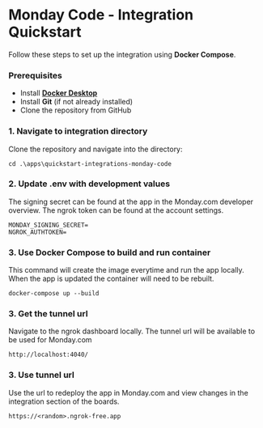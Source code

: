 # Monday Code - Integration Quickstart


Follow these steps to set up the integration using **Docker Compose**.

### Prerequisites
- Install **[Docker Desktop](https://www.docker.com/products/docker-desktop/)**
- Install **Git** (if not already installed)
- Clone the repository from GitHub

### 1.  Navigate to integration directory

Clone the repository and navigate into the directory:
```
cd .\apps\quickstart-integrations-monday-code
```

### 2. Update .env with development values
The signing secret can be found at the app in the Monday.com developer overview. The ngrok token can be found at the account settings.
```
MONDAY_SIGNING_SECRET=
NGROK_AUTHTOKEN=
```

### 3. Use Docker Compose to build and run container
This command will create the image everytime and run the app locally. When the app is updated the container will need to be rebuilt.
```
docker-compose up --build 
```

### 3. Get the tunnel url
Navigate to the ngrok dashboard locally. The tunnel url will be available to be used for Monday.com
```
http://localhost:4040/
```

### 3. Use tunnel url
Use the url to redeploy the app in Monday.com and view changes in the integration section of the boards.
```
https://<random>.ngrok-free.app
```



